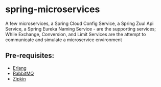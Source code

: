 # spring-microservices
A few microservices, a Spring Cloud Config Service, a Spring Zuul Api Service, a Spring Eureka Naming Service - are the supporting services; While Exchange, Conversion, and Limit Services are the attempt to communicate and simulate a microservice environment


## Pre-requisites:
<ul>
<li><a href="https://www.erlang.org/downloads">Erlang</a></li>
<li><a href="https://www.rabbitmq.com/install-windows.html">RabbitMQ</a></li>
<li><a href="https://zipkin.io/pages/quickstart.html">Zipkin</a></li>
</ul>


